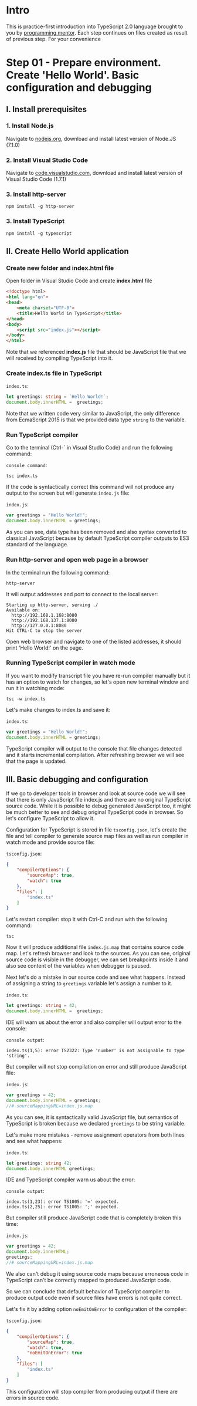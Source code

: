 # Intro

This is practice-first introduction into TypeScript 2.0 language brought to you by [programming mentor](http://programmingmentor.com).
Each step continues on files created as result of previous step. For your convenience  

# Step 01 - Prepare environment. Create 'Hello World'. Basic configuration and debugging

## I. Install prerequisites

### 1. Install Node.js
Navigate to [nodejs.org](https://nodejs.org), download and install latest version of Node.JS (7.1.0)  

### 2. Install Visual Studio Code
Navigate to [code.visualstudio.com](https://code.visualstudio.com/), download and install 
latest version of Visual Studio Code (1.7.1)

### 3. Install http-server
````
npm install -g http-server
````

### 3. Install TypeScript
```
npm install -g typescript
```
## II. Create Hello World application

### Create new folder and index.html file

Open folder in Visual Studio Code and create **index.html** file 

```html
<!doctype html>
<html lang="en">
<head>
    <meta charset="UTF-8">
    <title>Hello World in TypeScript</title>
</head>
<body>
    <script src="index.js"></script>
</body>
</html>
```
Note that we referenced **index.js** file that should be JavaScript file that we will received by 
compiling TypeScript into it.

### Create index.ts file in TypeScript

`index.ts`:
```typescript
let greetings: string = `Hello World!`;
document.body.innerHTML =  greetings;
```
Note that we written code very similar to JavaScript, the only difference from EcmaScript 2015 is that we
provided data type `string` to the variable.

### Run TypeScript compiler
Go to the terminal (Ctrl-` in Visual Studio Code) and run the following command:

`console command`:

```
tsc index.ts
```
If the code is syntactically correct this command will not produce any output to the screen but will 
generate `index.js` file:

`index.js`:

```javascript
var greetings = "Hello World!";
document.body.innerHTML = greetings;
```
As you can see, data type has been removed and also syntax converted to classical JavaScript because by default 
TypeScript compiler outputs to ES3 standard of the language.

### Run http-server and open web page in a browser

In the terminal run the following command:

```
http-server 
```

It will output addresses and port to connect to the local server:

```
Starting up http-server, serving ./
Available on:
  http://192.168.1.168:8080
  http://192.168.137.1:8080
  http://127.0.0.1:8080
Hit CTRL-C to stop the server
```
Open web browser and navigate to one of the listed addresses, it should print 'Hello World!' on the page.

### Running TypeScript compiler in watch mode

If you want to modify transcript file you have re-run compiler manually but it has an option to watch for
changes, so let's open new terminal window and run it in watching mode:

```
tsc -w index.ts
```

Let's make changes to index.ts and save it:

`index.ts`:

```typescript
var greetings = "Hello World!";
document.body.innerHTML = greetings;
```

TypeScript compiler will output to the console that file changes detected and it starts incremental compilation.
After refreshing browser we will see that the page is updated.

## III. Basic debugging and configuration

If we go to developer tools in browser and look at source code we will see that there is only JavaScript file
index.js and there are no original TypeScript source code. While it is possible to debug generated JavaScript
too, it might be much better to see and debug original TypeScript code in browser.
So let's configure TypeScript to allow it.

Configuration for TypeScript is stored in file `tsconfig.json`, let's create the file and tell compiler to
generate source map files as well as run compiler in watch mode and provide source file:

`tsconfig.json`:
````json
{
    "compilerOptions": {
        "sourceMap": true,
        "watch": true
    },
    "files": [
        "index.ts"
    ]
}
````
Let's restart compiler: stop it with Ctrl-C and run with the following command:
````
tsc
````
Now it will produce additional file `index.js.map` that contains source code map.
Let's refresh browser and look to the sources. As you can see, original source code is visible in the debugger,
we can set breakpoints inside it and also see content of the variables when debugger is paused.

Next let's do a mistake in our source code and see what happens. Instead of assigning a string to `greetings` variable
let's assign a number to it. 

`index.ts`:
````typescript
let greetings: string = 42;
document.body.innerHTML =  greetings;
````
IDE will warn us about the error and also compiler will output error to the console:

`console output`:
````
index.ts(1,5): error TS2322: Type 'number' is not assignable to type 'string'.
````
But compiler will not stop compilation on error and still produce JavaScript file:

`index.js`:
````javascript
var greetings = 42;
document.body.innerHTML = greetings;
//# sourceMappingURL=index.js.map
````
As you can see, it is syntactically valid JavaScript file, but semantics of TypeScript is broken because we
declared `greetings` to be string variable.

Let's make more mistakes - remove assignment operators from both lines and see what happens:

`index.ts`:
````typescript
let greetings: string 42;
document.body.innerHTML greetings;
````
IDE and TypeScript compiler warn us about the error:

`console output`:
````
index.ts(1,23): error TS1005: '=' expected.
index.ts(2,25): error TS1005: ';' expected.
````

But compiler still produce JavaScript code that is completely broken this time:

`index.js`:
````javascript
var greetings = 42;
document.body.innerHTML;
greetings;
//# sourceMappingURL=index.js.map
````
We also can't debug it using source code maps because erroneous code in TypeScript can't be correctly
mapped to produced JavaScript code. 

So we can conclude that default behavior of TypeScript compiler to produce output code even if source files
have errors is not quite correct.       

Let's fix it by adding option `noEmitOnError` to configuration of the compiler:

`tsconfig.json`:
````json
{
    "compilerOptions": {
        "sourceMap": true,
        "watch": true,
        "noEmitOnError": true
    },
    "files": [
        "index.ts"
    ]
}
````
This configuration will stop compiler from producing output if there are errors in source code.  